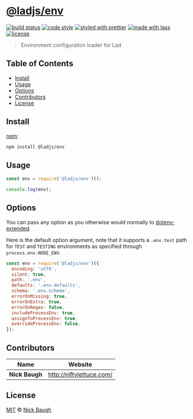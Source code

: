 # [**@ladjs/env**](https://github.com/ladjs/env)

[![build status](https://github.com/ladjs/env/actions/workflows/ci.yml/badge.svg)](https://github.com/ladjs/env/actions/workflows/ci.yml)
[![code style](https://img.shields.io/badge/code_style-XO-5ed9c7.svg)](https://github.com/sindresorhus/xo)
[![styled with prettier](https://img.shields.io/badge/styled_with-prettier-ff69b4.svg)](https://github.com/prettier/prettier)
[![made with lass](https://img.shields.io/badge/made_with-lass-95CC28.svg)](https://lass.js.org)
[![license](https://img.shields.io/github/license/ladjs/env.svg)]()

> Environment configuration loader for Lad


## Table of Contents

* [Install](#install)
* [Usage](#usage)
* [Options](#options)
* [Contributors](#contributors)
* [License](#license)


## Install

[npm][]:

```sh
npm install @ladjs/env
```


## Usage

```js
const env = require('@ladjs/env')();

console.log(env);
```


## Options

You can pass any option as you otherwise would normally to [dotenv-extended][].

Here is the default option argument, note that it supports a `.env.test` path for `TEST` and `TESTING` environments as specified through `process.env.NODE_ENV`.

```js
const env = require('@ladjs/env')({
  encoding: 'utf8',
  silent: true,
  path: '.env',
  defaults: '.env.defaults',
  schema: '.env.schema',
  errorOnMissing: true,
  errorOnExtra: true,
  errorOnRegex: false,
  includeProcessEnv: true,
  assignToProcessEnv: true,
  overrideProcessEnv: false,
});
```


## Contributors

| Name           | Website                    |
| -------------- | -------------------------- |
| **Nick Baugh** | <http://niftylettuce.com/> |


## License

[MIT](LICENSE) © [Nick Baugh](http://niftylettuce.com/)


##

[npm]: https://www.npmjs.com/

[dotenv-extended]: https://github.com/keithmorris/node-dotenv-extended
